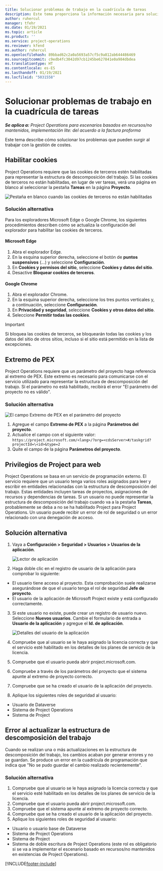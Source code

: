 ```yaml
---
title: Solucionar problemas de trabajo en la cuadrícula de tareas
description: Este tema proporciona la información necesaria para solucionar problemas al trabajar en la cuadrícula de tareas.
author: ruhercul
manager: tfehr
ms.date: 01/19/2021
ms.topic: article
ms.product: ''
ms.service: project-operations
ms.reviewer: kfend
ms.author: ruhercul
ms.openlocfilehash: 89bbad62c2a0a5693a57cf5c9a812ab644486469
ms.sourcegitcommit: c9edb4fc3042d97cb1245be627841e0a984dbdea
ms.translationtype: HT
ms.contentlocale: es-ES
ms.lasthandoff: 01/19/2021
ms.locfileid: "5031558"
---
```

# <a name="troubleshoot-working-in-the-task-grid"></a>Solucionar problemas de trabajo en la cuadrícula de tareas 

_**Se aplica a:** Project Operations para escenarios basados en recursos/no mantenidos, implementación lite: del acuerdo a la factura proforma_

Este tema describe cómo solucionar los problemas que pueden surgir al trabajar con la gestión de costes.

## <a name="enable-cookies"></a>Habilitar cookies

Project Operations requiere que las cookies de terceros estén habilitadas para representar la estructura de descomposición del trabajo. Si las cookies de terceros no están habilitadas, en lugar de ver tareas, verá una página en blanco al seleccionar la pestaña **Tareas** en la página **Proyecto**.

![Pestaña en blanco cuando las cookies de terceros no están habilitadas](media/blankschedule.png)


### <a name="workaround"></a>Solución alternativa
Para los exploradores Microsoft Edge o Google Chrome, los siguientes procedimientos describen cómo se actualiza la configuración del explorador para habilitar las cookies de terceros.

#### <a name="microsoft-edge"></a>Microsoft Edge

1. Abra el explorador Edge.
2. En la esquina superior derecha, seleccione el botón de **puntos suspensivos** (...) y seleccione **Configuración**.
3. En **Cookies y permisos del sitio**, seleccione **Cookies y datos del sitio**.
4. Desactive **Bloquear cookies de terceros**.

#### <a name="google-chrome"></a>Google Chrome

1. Abra el explorador Chrome.
2. En la esquina superior derecha, seleccione los tres puntos verticales y, a continuación, seleccione **Configuración**.
3. En **Privacidad y seguridad**, seleccione **Cookies y otros datos del sitio**.
4. Seleccione **Permitir todas las cookies**.

> [!IMPORTANT]
> Si bloquea las cookies de terceros, se bloquearán todas las cookies y los datos del sitio de otros sitios, incluso si el sitio está permitido en la lista de excepciones.

## <a name="pex-endpoint"></a>Extremo de PEX

Project Operations requiere que un parámetro del proyecto haga referencia al extremo de PEX. Este extremo es necesario para comunicarse con el servicio utilizado para representar la estructura de descomposición del trabajo. Si el parámetro no está habilitado, recibirá el error "El parámetro del proyecto no es válido". 

### <a name="workaround"></a>Solución alternativa
 ![El campo Extremo de PEX en el parámetro del proyecto](media/projectparameter.png)

1. Agregue el campo **Extremo de PEX** a la página **Parámetros del proyecto**.
2. Actualice el campo con el siguiente valor: `https://project.microsoft.com/<lang>/?org=<cdsServer>#/taskgrid?projectId=\<id>&type=2`
3. Quite el campo de la página **Parámetros del proyecto**.

## <a name="privileges-for-project-for-the-web"></a>Privilegios de Project para web

Project Operations se basa en un servicio de programación externo. El servicio requiere que un usuario tenga varios roles asignados para leer y escribir en entidades relacionadas con la estructura de descomposición del trabajo. Estas entidades incluyen tareas de proyectos, asignaciones de recursos y dependencias de tareas. Si un usuario no puede representar la estructura de descomposición del trabajo cuando va a la pestaña **Tareas**, probablemente se deba a no se ha habilitado Project para Project Operations. Un usuario puede recibir un error de rol de seguridad o un error relacionado con una denegación de acceso.


## <a name="workaround"></a>Solución alternativa

1. Vaya a **Configuración > Seguridad > Usuarios > Usuarios de la aplicación**.  

   ![Lector de aplicación](media/applicationuser.jpg)
   
2. Haga doble clic en el registro de usuario de la aplicación para comprobar lo siguiente:

 - El usuario tiene acceso al proyecto. Esta comprobación suele realizarse asegurándose de que el usuario tenga el rol de seguridad **Jefe de proyecto**.
 - El usuario de la aplicación de Microsoft Project existe y está configurado correctamente.
 
3. Si este usuario no existe, puede crear un registro de usuario nuevo. Seleccione **Nuevos usuarios**. Cambie el formulario de entrada a **Usuario de la aplicación** y agregue el **Id. de aplicación**.

   ![Detalles del usuario de la aplicación](media/applicationuserdetails.jpg)

4. Compruebe que al usuario se le haya asignado la licencia correcta y que el servicio esté habilitado en los detalles de los planes de servicio de la licencia.
5. Compruebe que el usuario pueda abrir project.microsoft.com.
6. Compruebe a través de los parámetros del proyecto que el sistema apunte al extremo de proyecto correcto.
7. Compruebe que se ha creado el usuario de la aplicación del proyecto.
8. Aplique los siguientes roles de seguridad al usuario:

  - Usuario de Dataverse
  - Sistema de Project Operations
  - Sistema de Project

## <a name="error-when-updating-the-work-breakdown-structure"></a>Error al actualizar la estructura de descomposición del trabajo

Cuando se realizan una o más actualizaciones en la estructura de descomposición del trabajo, los cambios acaban por generar errores y no se guardan. Se produce un error en la cuadrícula de programación que indica que "No se pudo guardar el cambio realizado recientemente".

### <a name="workaround"></a>Solución alternativa

1. Compruebe que al usuario se le haya asignado la licencia correcta y que el servicio esté habilitado en los detalles de los planes de servicio de la licencia.
2. Compruebe que el usuario pueda abrir project.microsoft.com.
3. Compruebe que el sistema apunte al extremo de proyecto correcto.
4. Compruebe que se ha creado el usuario de la aplicación del proyecto.
5. Aplique los siguientes roles de seguridad al usuario:
  
  - Usuario o usuario base de Dataverse
  - Sistema de Project Operations
  - Sistema de Project
  - Sistema de doble escritura de Project Operations (este rol es obligatorio si se va a implementar el escenario basado en recursos/no mantenidos en existencias de Project Operations).


[!INCLUDE[footer-include](../includes/footer-banner.md)]